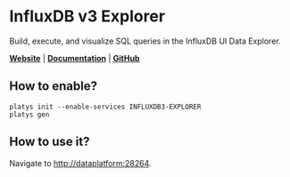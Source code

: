 # InfluxDB v3 Explorer

Build, execute, and visualize SQL queries in the InfluxDB UI Data Explorer.

**[Website](https://www.influxdata.com/)** | **[Documentation](https://docs.influxdata.com/influxdb3/core/)** | **[GitHub](https://github.com/influxdata/influxdb)**

## How to enable?

```
platys init --enable-services INFLUXDB3-EXPLORER
platys gen
```

## How to use it?

Navigate to <http://dataplatform:28264>.

